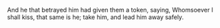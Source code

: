And he that betrayed him had given them a token, saying, Whomsoever I shall kiss, that same is he; take him, and lead him away safely.
